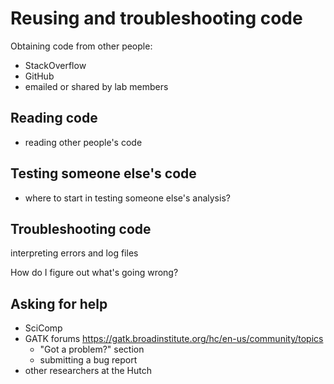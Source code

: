 # Reusing and troubleshooting code

Obtaining code from other people:
- StackOverflow
- GitHub
- emailed or shared by lab members

## Reading code

- reading other people's code

## Testing someone else's code

- where to start in testing someone else's analysis?

## Troubleshooting code

interpreting errors and log files 

How do I figure out what's going wrong?

## Asking for help

- SciComp
- GATK forums https://gatk.broadinstitute.org/hc/en-us/community/topics
  - "Got a problem?" section 
  - submitting a bug report
- other researchers at the Hutch